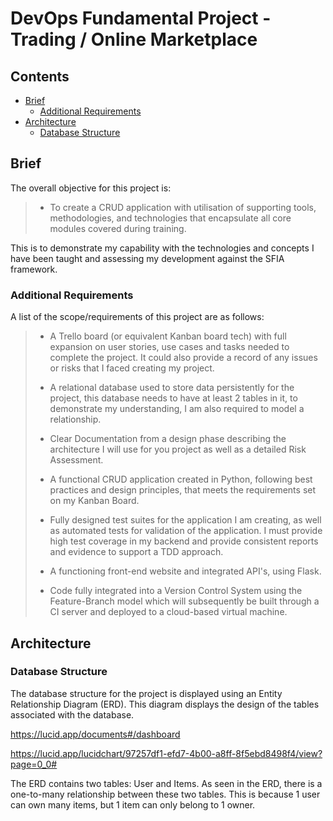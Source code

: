 # DevOps Fundamental Project - Trading / Online Marketplace

## Contents

- [Brief](#brief)
  - [Additional Requirements](#additional-requirements)
- [Architecture](#architecture)
  - [Database Structure](#database-structure)

## Brief

The overall objective for this project is:

> - To create a CRUD application with utilisation of supporting tools, methodologies, and technologies that encapsulate all core modules covered during training.

This is to demonstrate my capability with the technologies and concepts I have been taught and assessing my development against the SFIA framework. 

### Additional Requirements

A list of the scope/requirements of this project are as follows:

> - A Trello board (or equivalent Kanban board tech) with full expansion on user stories, use cases and tasks needed to complete the project. It could also provide a record of any issues or risks that I faced creating my project.
>
> - A relational database used to store data persistently for the project, this database needs to have at least 2 tables in it, to demonstrate my understanding, I am also required to model a relationship.
>
> - Clear Documentation from a design phase describing the architecture I will use for you project as well as a detailed Risk Assessment. 
>
> - A functional CRUD application created in Python, following best practices and design principles, that meets the requirements set on my Kanban Board.
>
> - Fully designed test suites for the application I am creating, as well as automated tests for validation of the application. I must provide high test coverage in my backend and provide consistent reports and evidence to support a TDD approach.
>
> - A functioning front-end website and integrated API's, using Flask.
>
> - Code fully integrated into a Version Control System using the Feature-Branch model which will subsequently be built through a CI server and deployed to a cloud-based virtual machine.

## Architecture

### Database Structure

The database structure for the project is displayed using an Entity Relationship Diagram (ERD). This diagram displays the design of the tables associated with the database.

https://lucid.app/documents#/dashboard

https://lucid.app/lucidchart/97257df1-efd7-4b00-a8ff-8f5ebd8498f4/view?page=0_0#

The ERD contains two tables: User and Items. As seen in the ERD, there is a one-to-many relationship between these two tables. This is because 1 user can own many items, but 1 item can only belong to 1 owner.

